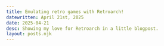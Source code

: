 ```yaml
---
title: Emulating retro games with Retroarch!
datewritten: April 21st, 2025
date: 2025-04-21
desc: Showing my love for Retroarch in a little blogpost.
layout: posts.njk
---
```


